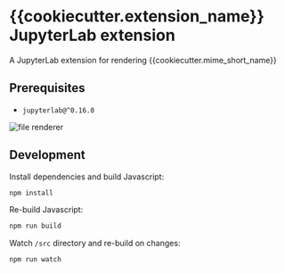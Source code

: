 # {{cookiecutter.extension_name}} JupyterLab extension

A JupyterLab extension for rendering {{cookiecutter.mime_short_name}}

## Prerequisites

* `jupyterlab@^0.16.0`

![file renderer](http://g.recordit.co/cbf0xnQHKn.gif)

## Development

Install dependencies and build Javascript:

```bash
npm install
```

Re-build Javascript:

```bash
npm run build
```

Watch `/src` directory and re-build on changes:

```bash
npm run watch
```
